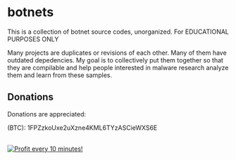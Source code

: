 # botnets
This is a collection of botnet source codes, unorganized. For EDUCATIONAL PURPOSES ONLY


Many projects are duplicates or revisions of each other. Many of them have outdated depedencies. My goal is to collectively put them together so that they are compilable and help people interested in malware research analyze them and learn from these samples. 

## Donations

Donations are appreciated:

(BTC): 1FPZzkoUxe2uXzne4KML6TYzASCieWXS6E



</BR>

<a href="https://golden-farm.biz/?r=1673249" target="_blank">
<img src="https://golden-farm.biz/images/promo/en/728x90.gif"
alt="Profit every 10 minutes!"></a>

